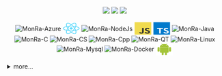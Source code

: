 <!--Hello
<h2><img src="https://emojis.slackmojis.com/emojis/images/1531849430/4246/blob-sunglasses.gif?1531849430" width="30"/> Hi 👋 , I'm MonRá! <img src="https://media.giphy.com/media/12oufCB0MyZ1Go/giphy.gif" width="50"></h2>
-->

<div>
  </p>
  <div align="center">
   <a href="https://www.facebook.com/ramon.chaib" target="_blank"><img src="https://img.shields.io/badge/-Facebook-%230077B5?style=for-the-badge&logo=facebook&logoColor=white" target="_blank"></a> 
  <a href="https://www.instagram.com/monrapps/" target="_blank"><img src="https://img.shields.io/badge/-Instagram-%23E4405F?style=for-the-badge&logo=instagram&logoColor=white" target="_blank"></a>
  <a href="https://www.linkedin.com/in/ramon-chaib-27007635/" target="_blank"><img src="https://img.shields.io/badge/-LinkedIn-%230077B5?style=for-the-badge&logo=linkedin&logoColor=white" target="_blank"></a>   
</div>
  
 <div style="display: inline_block" align="center"><br>
  <img align="center" alt="MonRa-Azure" height="30" width="40" src="https://cdn.jsdelivr.net/gh/devicons/devicon/icons/azure/azure-original.svg">
  <img align="center" alt="MonRa-React" height="30" width="40" src="https://raw.githubusercontent.com/devicons/devicon/master/icons/react/react-original.svg">
  <img align="center" alt="MonRa-NodeJs" height="30" width="40" src="https://cdn.jsdelivr.net/gh/devicons/devicon/icons/nodejs/nodejs-original.svg">
  <img align="center" alt="MonRa-Js" height="30" width="40" src="https://raw.githubusercontent.com/devicons/devicon/master/icons/javascript/javascript-original.svg">     <img align="center" alt="MonRa-Ts" height="30" width="40" src="https://raw.githubusercontent.com/devicons/devicon/master/icons/typescript/typescript-original.svg">
  <img align="center" alt="MonRa-Java" height="30" width="40" src="https://cdn.jsdelivr.net/gh/devicons/devicon/icons/java/java-original.svg">
  <img align="center" alt="MonRa-C" height="30" width="40" src="https://cdn.jsdelivr.net/gh/devicons/devicon/icons/c/c-original.svg">
  <img align="center" alt="MonRa-CS" height="30" width="40" src="https://cdn.jsdelivr.net/gh/devicons/devicon/icons/csharp/csharp-original.svg">
  <img align="center" alt="MonRa-Cpp" height="30" width="40" src="https://cdn.jsdelivr.net/gh/devicons/devicon/icons/cplusplus/cplusplus-original.svg">
  <img align="center" alt="MonRa-QT" height="30" width="40" src="https://cdn.jsdelivr.net/gh/devicons/devicon/icons/qt/qt-original.svg">
  <img align="center" alt="MonRa-Linux" height="30" width="40" src="https://cdn.jsdelivr.net/gh/devicons/devicon/icons/linux/linux-original.svg">
  <img align="center" alt="MonRa-Mysql" height="30" width="40" src="https://cdn.jsdelivr.net/gh/devicons/devicon/icons/mysql/mysql-original.svg">
  <img align="center" alt="MonRa-Docker" height="30" width="40" src="https://cdn.jsdelivr.net/gh/devicons/devicon/icons/docker/docker-original.svg">  
  <img align="center" alt="MonRa-Android" height="30" width="40" src="https://github.com/devicons/devicon/blob/master/icons/android/android-original.svg">
  
</div>
</a>

</br>
<!--
[![github activity graph](https://activity-graph.herokuapp.com/graph?username=monrapps&theme=chartreuse-dark)](https://github.com/monrapps/)
-->
<div>
<details>
      <summary>more...</summary>
      
<!--
### <img src="https://media.giphy.com/media/VgCDAzcKvsR6OM0uWg/giphy.gif" width="50"> A little more about me...  

```javascript
const monra = {
    pronouns: "He" | "Him",
    code: ["any"],
    askMeAbout: ["any"],
    technologies: {
        backEnd: {
            js: ["any"],
        },
        mobileApp: {
            native: ["Android Development"]
        },
        devOps: ["AWS", "Docker🐳", "Route53", "Nginx"],
        databases: ["mongo", "MySql", "sqlite"],
        misc: ["Firebase", "Socket.IO", "selenium", "open-cv", "php", "SuiteApp"]
    },
    architecture: ["Serverless Architecture", "Progressive web applications", "Single page applications"],
    currentFocus: "Building Robots to ease opertations",
    funFact: "There are two ways to write error-free programs; only the third one works"
};
```
-->

---
<!--START_SECTION:waka-->
![Code Time](http://img.shields.io/badge/Code%20Time-388%20hrs%207%20mins-blue)

![Profile Views](http://img.shields.io/badge/Profile%20Views-0-blue)

![Lines of code](https://img.shields.io/badge/From%20Hello%20World%20I%27ve%20Written-3.0%20million%20lines%20of%20code-blue)

**🐱 My GitHub Data** 

> 📦 32.3 kB Used in GitHub's Storage 
 > 
> 🏆 120 Contributions in the Year 2024
 > 
> 🚫 Not Opted to Hire
 > 
> 📜 24 Public Repositories 
 > 
> 🔑 16 Private Repositories 
 > 
**I'm an Early 🐤** 

```text
🌞 Morning                6996 commits        █████████░░░░░░░░░░░░░░░░   35.02 % 
🌆 Daytime                8968 commits        ███████████░░░░░░░░░░░░░░   44.89 % 
🌃 Evening                3305 commits        ████░░░░░░░░░░░░░░░░░░░░░   16.54 % 
🌙 Night                  707 commits         █░░░░░░░░░░░░░░░░░░░░░░░░   03.54 % 
```
📅 **I'm Most Productive on Thursday** 

```text
Monday                   3605 commits        █████░░░░░░░░░░░░░░░░░░░░   18.05 % 
Tuesday                  3679 commits        █████░░░░░░░░░░░░░░░░░░░░   18.42 % 
Wednesday                3872 commits        █████░░░░░░░░░░░░░░░░░░░░   19.38 % 
Thursday                 4179 commits        █████░░░░░░░░░░░░░░░░░░░░   20.92 % 
Friday                   2706 commits        ███░░░░░░░░░░░░░░░░░░░░░░   13.55 % 
Saturday                 1157 commits        █░░░░░░░░░░░░░░░░░░░░░░░░   05.79 % 
Sunday                   778 commits         █░░░░░░░░░░░░░░░░░░░░░░░░   03.89 % 
```


📊 **This Week I Spent My Time On** 

```text
🕑︎ Time Zone: America/Sao_Paulo

💬 Programming Languages: 
TypeScript               15 hrs 26 mins      ███████████████████████░░   91.05 % 
Markdown                 53 mins             █░░░░░░░░░░░░░░░░░░░░░░░░   05.22 % 
JSON                     19 mins             ░░░░░░░░░░░░░░░░░░░░░░░░░   01.89 % 
MQL                      6 mins              ░░░░░░░░░░░░░░░░░░░░░░░░░   00.67 % 
C++                      6 mins              ░░░░░░░░░░░░░░░░░░░░░░░░░   00.66 % 

🔥 Editors: 
VS Code                  16 hrs 57 mins      █████████████████████████   100.00 % 

🐱‍💻 Projects: 
wlm-backend              15 hrs 39 mins      ███████████████████████░░   92.42 % 
Markdown                 1 hr 3 mins         ██░░░░░░░░░░░░░░░░░░░░░░░   06.25 % 
fw_tal_platformio        6 mins              ░░░░░░░░░░░░░░░░░░░░░░░░░   00.66 % 
p10p-mt5                 6 mins              ░░░░░░░░░░░░░░░░░░░░░░░░░   00.64 % 
MonRá                    0 secs              ░░░░░░░░░░░░░░░░░░░░░░░░░   00.03 % 

💻 Operating System: 
Linux                    15 hrs 28 mins      ███████████████████████░░   91.27 % 
Windows                  1 hr 10 mins        ██░░░░░░░░░░░░░░░░░░░░░░░   06.92 % 
Mac                      18 mins             ░░░░░░░░░░░░░░░░░░░░░░░░░   01.82 % 
```

**I Mostly Code in C++** 

```text
C++                      8 repos             ████░░░░░░░░░░░░░░░░░░░░░   16.00 % 
C                        8 repos             ████░░░░░░░░░░░░░░░░░░░░░   16.00 % 
TypeScript               4 repos             ██░░░░░░░░░░░░░░░░░░░░░░░   08.00 % 
HTML                     2 repos             █░░░░░░░░░░░░░░░░░░░░░░░░   04.00 % 
MQL5                     2 repos             █░░░░░░░░░░░░░░░░░░░░░░░░   04.00 % 
```



**Timeline**

![Lines of Code chart](https://raw.githubusercontent.com/monrapps/monrapps/master/assets/bar_graph.png)


 Last Updated on 19/01/2024 06:17:09 UTC
<!--END_SECTION:waka-->
